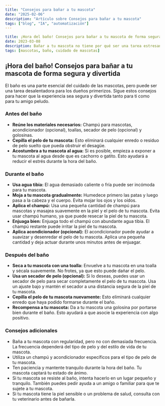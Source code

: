 ```yaml
---
title: "Consejos para bañar a tu mascota"
date: "2025-02-06"
description: "Artículo sobre Consejos para bañar a tu mascota"
tags: ["blog", "IA", "automatización"]
---
```


```yaml
title: ¡Hora del baño! Consejos para bañar a tu mascota de forma segura y divertida
date: 2023-03-08
description: Bañar a tu mascota no tiene por qué ser una tarea estresante. Sigue estos consejos para hacer que la experiencia sea agradable tanto para ti como para tu amigo peludo.
tags: [mascotas, baño, cuidado de mascotas]
```

## ¡Hora del baño! Consejos para bañar a tu mascota de forma segura y divertida

El baño es una parte esencial del cuidado de las mascotas, pero puede ser una tarea desalentadora para los dueños primerizos. Sigue estos consejos para hacer que la experiencia sea segura y divertida tanto para ti como para tu amigo peludo.

### Antes del baño

* **Reúne los materiales necesarios:** Champú para mascotas, acondicionador (opcional), toallas, secador de pelo (opcional) y golosinas.
* **Cepilla el pelo de tu mascota:** Esto eliminará cualquier enredo o residuo de pelo suelto que pueda obstruir el desagüe.
* **Acostumbra a tu mascota al agua:** Si es posible, empieza a exponer a tu mascota al agua desde que es cachorro o gatito. Esto ayudará a reducir el estrés durante la hora del baño.

### Durante el baño

* **Usa agua tibia:** El agua demasiado caliente o fría puede ser incómoda para tu mascota.
* **Moja a tu mascota gradualmente:** Humedece primero las patas y luego pasa a la cabeza y el cuerpo. Evita mojar los ojos y los oídos.
* **Aplica el champú:** Usa una pequeña cantidad de champú para mascotas y masajea suavemente en la piel y el pelo de tu mascota. Evita usar champú humano, ya que puede resecar la piel de tu mascota.
* **Enjuaga bien:** Enjuaga todo el champú con abundante agua tibia. El champú restante puede irritar la piel de tu mascota.
* **Aplica acondicionador (opcional):** El acondicionador puede ayudar a suavizar y desenredar el pelo de tu mascota. Aplica una pequeña cantidad y deja actuar durante unos minutos antes de enjuagar.

### Después del baño

* **Seca a tu mascota con una toalla:** Envuelve a tu mascota en una toalla y sécala suavemente. No frotes, ya que esto puede dañar el pelo.
* **Usa un secador de pelo (opcional):** Si lo deseas, puedes usar un secador de pelo para secar completamente el pelo de tu mascota. Usa un ajuste bajo y mantén el secador a una distancia segura de la piel de tu mascota.
* **Cepilla el pelo de tu mascota nuevamente:** Esto eliminará cualquier enredo que haya podido formarse durante el baño.
* **Recompensa a tu mascota:** Da a tu mascota una golosina por portarse bien durante el baño. Esto ayudará a que asocie la experiencia con algo positivo.

### Consejos adicionales

* Baña a tu mascota con regularidad, pero no con demasiada frecuencia. La frecuencia dependerá del tipo de pelo y del estilo de vida de tu mascota.
* Utiliza un champú y acondicionador específicos para el tipo de pelo de tu mascota.
* Ten paciencia y mantente tranquilo durante la hora del baño. Tu mascota captará tu estado de ánimo.
* Si tu mascota se resiste al baño, intenta hacerlo en un lugar pequeño y tranquilo. También puedes pedir ayuda a un amigo o familiar para que te sujete a tu mascota.
* Si tu mascota tiene la piel sensible o un problema de salud, consulta con tu veterinario antes de bañarla.